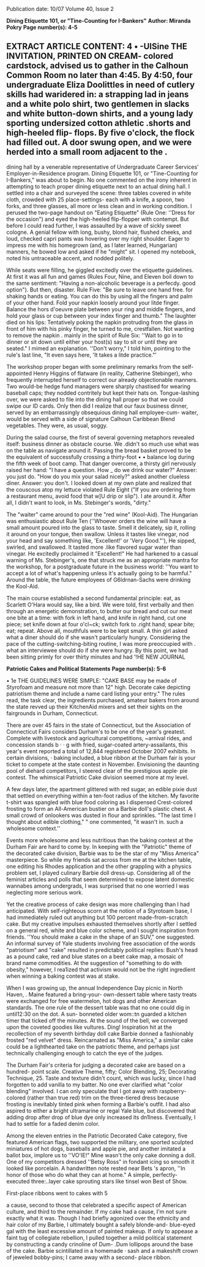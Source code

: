 Publication date: 10/07
Volume 40, Issue 2

**Dining Etiquette 101, or "Tine-Counting for I-Bankers"**
**Author: Miranda Pokry**
**Page number(s): 4-5**

EXTRACT ARTICLE CONTENT:
4 
• 
-UISine 
THE 
INVITATION, 
PRINTED 
ON 
CREAM-
colored cardstock, advised us to gather 
in the Calhoun Common Room no later 
than 4:45. By 4:50, four undergraduate 
Eliza Doolittles in need of cutlery skills 
had waridered in: a strapping lad in jeans 
and a white polo shirt, two gentlemen in 
slacks and white button-down shirts, and 
a young lady sporting undersized cotton 
athletic .shorts and high-heeled flip-
flops. By five o'clock, the flock had filled 
out. A door swung open, and we were 
herded into a small room adjacent to the 
. 
-
dining hall by a venerable representative 
of 
Undergraduate 
Career 
Services' 
Employer-in-Residence program. Dining 
Etiquette 101, or "Tine-Counting for 
I-Bankers," was about to begin. No 
one commented on the irony inherent 
in attempting to teach proper dining 
etiquette next to an actual dining hall. 
I settled into a chair and surveyed 
the scene: three tables covered in white 
cloth, crowded with 25 place-settings-
each with a knife, a spoon, two forks, 
and three glasses, all more or less clean 
and in working condition. I perused the 
two-page handout on "Eating Etiquette" 
(Rule One: ''Dress for the occasion") 
and eyed the high-heeled flip-flopper 
with contempt. But before I could read 
further, I was assaulted by a wave of sickly 
sweet cologne. A genial fellow with long, 
bushy, blond hair, flushed cheeks, and 
loud, checked capri pants was hovering 
over my right shoulder. Eager to impress 
me with his homegrown (and, as I later 
learned, Hungarian) manners, he bowed 
low and asked if he "might" sit. I opened 
my notebook, noted his untraceable 
accent, and nodded politely. 

While seats were filling, he giggled 
excitedly over the etiquette guidelines. 
At first it was all fun and games (Rules 
Four, Nine, and Eleven boil down to the 
same sentiment: "Having a non-alcoholic 
beverage is a perfecdy. good option"). But 
then, disaster. Rule Five: "Be sure to leave 
one hand free. for shaking hands or eating. 
You can do this by using all the fingers 
and palm of your other hand. Fold your 
napkin loosely around your litde finger. 
Balance the hors d'oeuvre plate between 
your ring and middle fingers, and hold 
your glass or cup between your index 
finger and thumb." The laughter died on 
his lips: Tentatively poking the napkin 
protruding from the glass in front of him 
with his pinky finger, he turned to me, 
crestfallen. Not wanting to remove the 
napkin . mainly in the spirit of Rule Six: 
''Wait to go in to dinner or sit down until 
either your host(s) say to sit or until they 
are seated." 
I mimed an explanation. 
''Don't worry," I told him, pointing to the 
rule's last line, "It even says here, 'It takes 
a litde practice."' 

The workshop proper began with 
some preliminary remarks from the self-
appointed Henry Higgins of flatware 
(in reality, Catherine Stebinger), who 
frequently interrupted herself to correct 
our already objectionable manners. Two 
would-be hedge fund managers were 
sharply chastised for wearing baseball 
caps; they nodded contritely but kept their 
hats on. Tongue-lashing over, we were 
asked to file into the dining hall proper so 
that we could swipe our ID cards. Only 
then did I realize that our faux business 
dinner, served by an embarrassingly 
obsequious dining hall employee-cum-
waiter, would be served with a side of 
signature 
Calhoun 
Caribbean 
Blend 
vegetables. They were, as usual, soggy. 

During the salad course, the first of 
several governing metaphors revealed 
itself: business dinner as obstacle course. 
We .didn't so much use what was on the 
table as navigate around it. Passing the 
bread basket proved to be the equivalent 
of successfully crossing a thirty-foot 
• • 
balance log during the fifth week of boot 
camp. That danger overcome, a thirsty 
girl nervously raised her hand: "I have a 
question. How _ do we drink our water?" 
Answer: you just do. "How do you mix 
your salad nicely?" asked another clueless 
diner. Answer: you don't. I looked down 
at my own plate and realized that the 
couscous atop my lettuce violated Rule 
Eight ("If you are ordering from a 
restaurant menu, avoid food that w]U drip 
or slip"). I ate around it. After all, I didn't 
want to look, in Ms. Stebinger's words, 
"dirty." 

The 
"waiter" 
came 
around 
to 
pour the "red wine" (Kool-Aid). The 
Hungarian was enthusiastic about Rule 
Ten (''Whoever orders the wine will 
have a small amount poured into the 
glass to taste. Smell it delicately, sip it, 
rolling it around on your tongue, then 
swallow. Unless it tastes like vinegar, 
nod your head and say something like, 
'Excellent!' or 'Very Good."'), He sipped, 
swirled, and swallowed. It tasted more 
.like flavored sugar water than vinegar. 
He excitedly proclaimed it "Excellent!" 
He had harkened to a casual warning of 
Ms. Stebinger's, one that struck me as an 
appropriate mantra 
for the workshop, 
for a postgraduate future in the business 
world: ''You want to accept a lot of what's 
happening unless it's actually going to be 
harmful." Around the table, the future 
employees 
of G6ldrnan-Sachs 
were 
drinking the Kool-Aid. 

The main course established a second 
fundamental principle: eat, as Scarlett 
O'Hara would say, like a bird. We were 
told, first verbally and then through 
an energetic demonstration, to butter 
our bread and cut our meat one bite at 
a time: with fork in left hand, and knife 
in right hand, cut one piece; set knife 
down at four o'cl~ck; switch fork to .right 
hand; spear bite; eat; repeat. Above all, 
mouthfuls were to be kept small. A thin 
girl asked what a diner should do if she 
wasn't particularly hungry. Considering 
the pace of the cutting-switching-biting 
routine, I was more preoccupied with 
. what an interviewee should do if she were 
hungry. By this point, we had been sitting 
primly for over thirty minutes and had 
'!HE NEW JOURNAL 


**Patriotic Cakes and Political Statements**
**Page number(s): 5-6**

• 1e 
THE GUIDELINES WERE SIMPLE: "CAKE BASE 
may be made of Styrofoam and measure 
not more than 12" high. Decorate cake 
depicting patriotism theme and include 
a name card listing your entry." The 
rules read, the task clear, the ingredients 
purchased, amateur bakers from around 
the state revved up their KitchenAid 
mixers and set their sights on the 
fairgrounds in Durham, Connecticut. 

There are over 45 fairs in the state 
of Connecticut, but the Association of 
Connecticut Fairs considers Durham's 
to be one of the 
year's greatest. 
Complete with livestock and agricultural 
competitions, 
~arnival 
rides, 
and 
concession stands b · 
· g with fried, 
sugar-coated artery-assailants, this year's 
event reported a total of 12,844 registered 
October 2007 
exhibits. In certain divisions, · baking 
included, a blue ribbon at the Durham 
fair is your ticket to compete at the state 
contest in November. Envisioning the 
daunting pool of diehard competitors, I 
steered clear of the prestigious apple· pie 
contest. The whimsical Patriotic Cake 
division seemed more at my level. 

A few days later, the apartment glittered 
with red sugar, an edible pixie dust that 
settled on everything within a ten-foot 
radius of the kitchen. My favorite t-shirt 
was spangled with blue food coloring as I 
dispensed Crest-colored frosting to form 
an All-American bustier on a Barbie doll's 
plastic chest. A small crowd of onlookers 
was dusted in flour and sprinkles. "The 
last time I thought about edible clothing," " 
one commented, "it wasn't in. such a 
wholesome context.'' 

Events more wholesome and less 
nutritious than the baking contest at the 
Durham Fair are hard to come by. In 
keeping with the "Patriotic" theme of 
the decorated cake division, Barbie was 
to be the star of my "Miss America" 
masterpiece. So while my friends sat 
across from me at the kitchen table, one 
editing his Rhodes application and the 
other grappling with a physics problem 
set, I played culinary Barbie doll dress-up. 
Considering all of the feminist articles 
and polls that seem determined to 
expose latent domestic wannabes among 
undergrads, I was surprised that no one 
worried I was neglecting more serious 
work. 

Yet the creative process of cake 
design was more challenging than I had 
anticipated. With self-righteous scorn at 
the notion of a Styrotoam base, I had 
immediately ruled out anything but 100 
percent made-from-scratch cake. But my 
creative impulses exhausted themselves 
shortly after I settled on a general red, 
white and blue color scheme, and I sought 
inspiration from friends. 
''You should make a cake in the shape 
of an SUV," one suggested. An informal 
survey of Yale students involving free 
association of the words "patriotism" and 
"cake" resulted in predictably political 
replies: Bush's head as a pound cake, red 
and blue states on a beet cake map, a 
mosaic of brand name commodities. At 
the suggestion of "something to do with 
obesity," however, I rea1ized that activism 
would not be the right ingredient when 
winning a baking contest was at stake. 

When I was growing up, the annual 
Independence Day picnic in North 
Haven, . Maine featured a bring-your-
own-dessert table where tasty treats were 
exchanged for free watermelon, hot dogs 
and other American standards. The one 
rule of the dessert table was that no one 
could dig in until12:30 on the dot. A sun-
bonneted older wom::tn guarded a kitchen 
timer that ticked off the minutes. At the 
sound of the bell, we converged upon 
the coveted goodies like vultures. Ding! 
Inspiration hit at the recollection of 
my seventh birthday doll cake 
Barbie 
donned a fashionably frosted "red velvet" 
dress. Reincarnated as "Miss America," a 
similar cake could be a lighthearted take 
on the patriotic theme, and perhaps just 
technically challenging enough to catch 
the eye of the judges. 

The Durham Fair's criteria for judging 
a decorated cake are based on a hundred-
point scale. Creative Theme, fifty; Color 
Blending, 25; Decorating Technique, 25. 
Taste and texture didn't count, which was 
lucky, since I had forgotten to add vanilla 
to my batter. No one ever clarified what 
"color blending" involved. I can only 
speculate that I got away with raspberry-
colored (rather than true red) trim on 
the three-tiered dress because frosting 
is inevitably tinted pink when forming 
a Barbie's outfit. I had also aspired to 
either a bright ultramarine or regal Yale 
blue, but discovered that adding drop 
after drop of blue dye only increased its 
dn1lness. Eventually, I had to settle for a 
faded denim color. 

Among the eleven entries in the 
Patriotic Decorated Cake category, five 
featured American flags, two supported 
the 
military, 
one 
sported 
sculpted 
miniatures of hot dogs, baseballs and 
apple pie, and another imitated a ballot 
box, implore us to ''VO'IE!" Mine wasn't 
the only cake donning a doll. One of 
my competitors dressed ''Betsy Ross" 
in fondant icing so smooth it looked 
like 
porcelain. 
A 
handwritten 
note 
rested near Bets 's apron, ''In honor of 
those who do what they can at home." 
A simple, perfectly-executed three:..layer 
cake sprouting stars like tinsel won Best 
of Show. 

First-place ribbons went to cakes with 
5 


a cause, second to those that celebrated a 
specific aspect of American culture, and 
third to the remainder. If my cake had a 
cause, I'm not sure exactly what it was. 
Though I had briefly agonized over the 
ethnicity and hair color of my Barbie, I 
ultimately bought a safely blonde-and-
blue-eyed gal with the least excessive 
amount of painted makeup. If only to 
appease a faint tug of collegiate rebellion, 
I pulled together a mild political statement 
by constructing a candy crinoline of Dum-
.Dum lollipops around the base of the 
cake. Barbie scintillated in a homemade · 
sash and a makeshift crown of jeweled 
bobby-pins; I came away with a second-
place ribbon.
